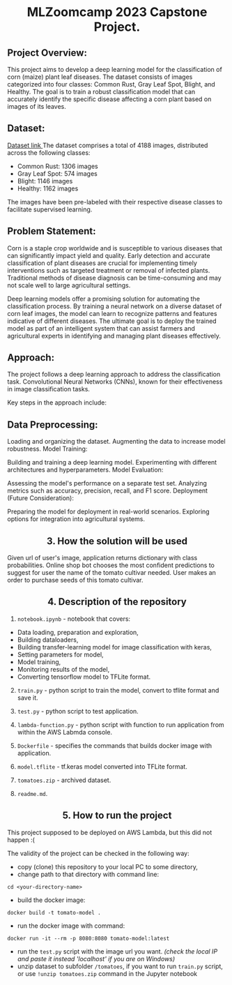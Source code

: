 <center><h1 align="center">MLZoomcamp 2023 Capstone Project.</h1></center>

## Project Overview:
This project aims to develop a deep learning model for the classification of corn (maize) plant leaf diseases. The dataset consists of images categorized into four classes: Common Rust, Gray Leaf Spot, Blight, and Healthy. The goal is to train a robust classification model that can accurately identify the specific disease affecting a corn plant based on images of its leaves.

## Dataset:
<a href="https://www.kaggle.com/datasets/smaranjitghose/corn-or-maize-leaf-disease-dataset"> Dataset link </a> 
The dataset comprises a total of 4188 images, distributed across the following classes:

* Common Rust: 1306 images
* Gray Leaf Spot: 574 images
* Blight: 1146 images
* Healthy: 1162 images

The images have been pre-labeled with their respective disease classes to facilitate supervised learning.

## Problem Statement:
Corn is a staple crop worldwide and is susceptible to various diseases that can significantly impact yield and quality. Early detection and accurate classification of plant diseases are crucial for implementing timely interventions such as targeted treatment or removal of infected plants. Traditional methods of disease diagnosis can be time-consuming and may not scale well to large agricultural settings.

Deep learning models offer a promising solution for automating the classification process. By training a neural network on a diverse dataset of corn leaf images, the model can learn to recognize patterns and features indicative of different diseases. The ultimate goal is to deploy the trained model as part of an intelligent system that can assist farmers and agricultural experts in identifying and managing plant diseases effectively.

## Approach:
The project follows a deep learning approach to address the classification task. Convolutional Neural Networks (CNNs), known for their effectiveness in image classification tasks.

Key steps in the approach include:

## Data Preprocessing:

Loading and organizing the dataset.
Augmenting the data to increase model robustness.
Model Training:

Building and training a deep learning model.
Experimenting with different architectures and hyperparameters.
Model Evaluation:

Assessing the model's performance on a separate test set.
Analyzing metrics such as accuracy, precision, recall, and F1 score.
Deployment (Future Consideration):

Preparing the model for deployment in real-world scenarios.
Exploring options for integration into agricultural systems.






<center><h2 align="center">3. How the solution will be used</h2></center>
Given url of user's image, application returns dictionary with class probabilities. Online shop bot chooses the most confident predictions to suggest for user the name of the tomato cultivar needed. User makes an order to purchase seeds of this tomato cultivar.

<center><h2 align="center">4. Description of the repository</h2></center>

1) `notebook.ipynb` - notebook that covers:

  * Data loading, preparation and exploration,
  * Building dataloaders,
  * Building transfer-learning model for image classification with keras,
  * Setting parameters for model,
  * Model training,
  * Monitoring results of the model,
  * Converting tensorflow model to TFLite format.

2) `train.py` - python script to train the model, convert to tflite format and save it.

3) `test.py` - python script to test application.

4) `lambda-function.py` -  python script with function to run application from within the AWS Labmda console.

5) `Dockerfile` - specifies the commands that builds docker image with application.

6) `model.tflite` - tf.keras model converted into TFLite format.

7) `tomatoes.zip` - archived dataset.

8) `readme.md`.

<center><h2 align="center">5. How to run the project</h2></center>

This project supposed to be deployed on AWS Lambda, but this did not happen :(

The validity of the project can be checked in the following way:
* copy (clone) this repository to your local PC to some directory,
* change path to that directory with command line:
```
cd <your-directory-name>
```
* build the docker image:
```
docker build -t tomato-model .
```
* run the docker image with command:
```
docker run -it --rm -p 8080:8080 tomato-model:latest
```
* run the `test.py` script with the image url you want. 
*(check the local IP and paste it instead 'localhost' if you are on Windows)*
* unzip dataset to subfolder `/tomatoes`, if you want to run `train.py` script, or use `!unzip tomatoes.zip` command in the Jupyter notebook
